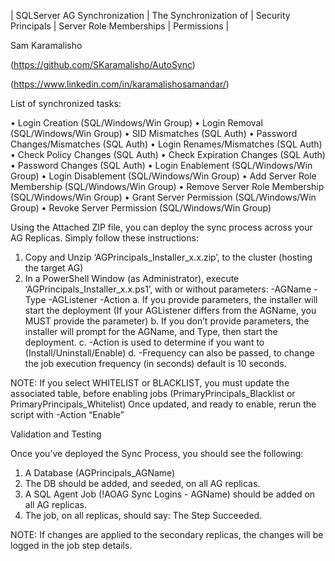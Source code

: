 | SQLServer AG Synchronization | The Synchronization of | Security Principals | Server Role Memberships | Permissions |
	
Sam Karamalisho

(https://github.com/SKaramalisho/AutoSync)

(https://www.linkedin.com/in/karamalishosamandar/)

List of synchronized tasks:

•	Login Creation (SQL/Windows/Win Group)
•	Login Removal (SQL/Windows/Win Group)
•	SID Mismatches (SQL Auth)
•	Password Changes/Mismatches (SQL Auth)
•	Login Renames/Mismatches (SQL Auth)
•	Check Policy Changes (SQL Auth)
•	Check Expiration Changes (SQL Auth)
•	Password Changes (SQL Auth)
•	Login Enablement (SQL/Windows/Win Group)
•	Login Disablement (SQL/Windows/Win Group)
•	Add Server Role Membership (SQL/Windows/Win Group)
•	Remove Server Role Membership (SQL/Windows/Win Group)
•	Grant Server Permission (SQL/Windows/Win Group)
•	Revoke Server Permission (SQL/Windows/Win Group)


Using the Attached ZIP file, you can deploy the sync process across your AG Replicas.
Simply follow these instructions:

1.	Copy and Unzip ‘AGPrincipals_Installer_x.x.zip’, to the cluster (hosting the target AG)
2.	In a PowerShell Window (as Administrator), execute ‘AGPrincipals_Installer_x.x.ps1’, with or without parameters: -AGName -Type -AGListener -Action
a.	If you provide parameters, the installer will start the deployment (If your AGListener differs from the AGName, you MUST provide the parameter)
b.	If you don’t provide parameters, the installer will prompt for the AGName, and Type, then start the deployment.
c.	-Action is used to determine if you want to (Install/Uninstall/Enable)
d.	-Frequency can also be passed, to change the job execution frequency (in seconds) default is 10 seconds.

NOTE: If you select WHITELIST or BLACKLIST, you must update the associated table, before enabling jobs (PrimaryPrincipals_Blacklist or PrimaryPrincipals_Whitelist)
Once updated, and ready to enable, rerun the script with -Action “Enable”

Validation and Testing
 

Once you’ve deployed the Sync Process, you should see the following:
1)	A Database (AGPrincipals_AGName) 
2)	The DB should be added, and seeded, on all AG replicas.
3)	A SQL Agent Job (!AOAG Sync Logins - AGName) should be added on all AG replicas.
4)	The job, on all replicas, should say: The Step Succeeded.


NOTE: If changes are applied to the secondary replicas, the changes will be logged in the job step details. 
